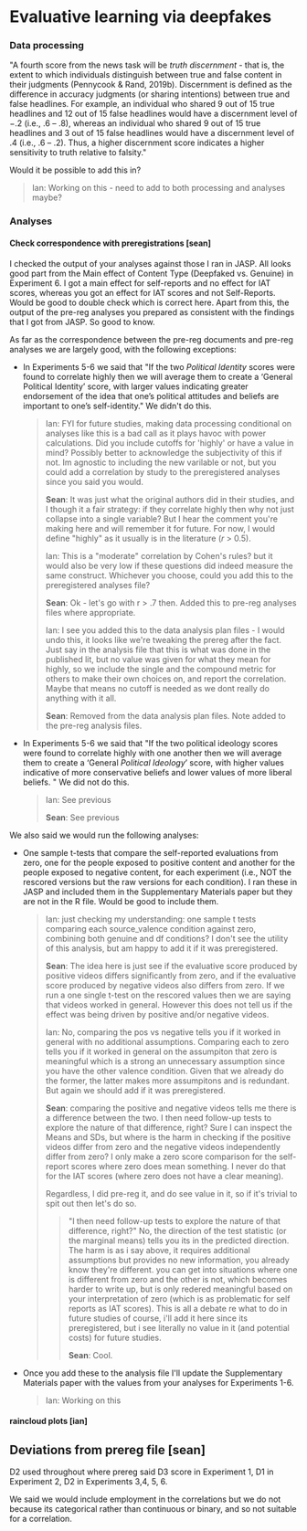 # Evaluative learning via deepfakes

### Data processing

"A fourth score from the news task will be *truth discernment* - that is, the extent to which individuals distinguish between true and false content in their judgments (Pennycook & Rand, 2019b). Discernment is defined as the difference in accuracy judgments (or sharing intentions) between true and false headlines. For example, an individual who shared 9 out of 15 true headlines and 12 out of 15 false headlines would have a discernment level of −.2 (i.e., .6 – .8), whereas an individual who shared 9 out of 15 true headlines and 3 out of 15 false headlines would have a discernment level of .4 (i.e., .6 – .2). Thus, a higher discernment score indicates a higher sensitivity to truth relative to falsity."  

Would it be possible to add this in?

> Ian: Working on this - need to add to both processing and analyses maybe?



### Analyses

#### Check correspondence with preregistrations [sean]

I checked the output of your analyses against those I ran in JASP. All looks good part from the Main effect of Content Type (Deepfaked vs. Genuine) in Experiment 6. I got a main effect for self-reports and no effect for IAT scores, whereas you got an effect for IAT scores and not Self-Reports. Would be good to double check which is correct here. Apart from this, the output of the pre-reg analyses you prepared as consistent with the findings that I got from JASP. So good to know.  

As far as the correspondence  between the pre-reg documents and pre-reg analyses we are largely good, with the following exceptions:



- In Experiments 5-6 we said that "If the two *Political Identity* scores were found to correlate highly then we will average them to create a ‘General Political Identity’ score, with larger values indicating greater endorsement of the idea that one’s political attitudes and beliefs are important to one’s self-identity." We didn't do this.   

  >Ian: FYI for future studies, making data processing conditional on analyses like this is a bad call as it plays havoc with power calculations. Did you include cutoffs for 'highly' or have a value in mind? Possibly better to acknowledge the subjectivity of this if not. Im agnostic to including the new varilable or not, but you could add a correlation by study to the preregistered analyses since you said you would.
  >
  >**Sean**: It was just what the original authors did in their studies, and I though it a fair strategy: if they correlate highly then why not just collapse into a single variable? But I hear the comment you're making here and will remember it for future. For now, I would define "highly" as it usually is in the literature (*r* > 0.5).
  >
  >Ian: This is a "moderate" correlation by Cohen's rules? but it would also be very low if these questions did indeed measure the same construct. Whichever you choose, could you add this to the preregistered analyses file?
  >
  >**Sean**: Ok - let's go with r > .7 then. Added this to pre-reg analyses files where appropriate.
  >
  >Ian: I see you added this to the data analysis plan files - I would undo this, it looks like we're tweaking the prereg after the fact. Just say in the analysis file that this is what was done in the published lit, but no value was given for what they mean for highly, so we include the single and the compound metric for others to make their own choices on, and report the correlation. Maybe that means no cutoff is needed as we dont really do anything with it all. 
  >
  >**Sean**: Removed  from the data analysis plan files. Note added to the pre-reg analysis files.

- In Experiments 5-6 we said that "If the two political ideology scores were found to correlate highly with one another then we will average them to create a ‘General *Political Ideology*’ score, with higher values indicative of more conservative beliefs and lower values of more liberal beliefs. " We did not do this. 

  > Ian: See previous
  >
  > **Sean**: See previous

We also said we would run the following analyses: 

- One sample t-tests that compare the self-reported evaluations from zero, one for the people exposed to positive content and another for the people exposed to negative content, for each experiment (i.e., NOT the rescored versions but the raw versions for each condition). I ran these in JASP and included them in the Supplementary Materials paper but they are not in the R file. Would  be good to include them. 

  > Ian: just checking my understanding: one sample t tests comparing each source_valence condition against zero, combining both genuine and df conditions? I don't see the utility of this analysis, but am happy to add it if it was preregistered.
  >
  > **Sean**: The idea here is  just see if the evaluative score produced by positive videos differs significantly from zero, and if the evaluative score produced by negative videos also differs from zero. If we run a one single t-test on the rescored values then we are saying that videos worked in general. However this does not tell us if the effect was being driven by positive and/or negative videos. 
  >
  > Ian: No, comparing the pos vs negative tells you if it worked in general with no additional assumptions. Comparing each to zero tells you if it worked in general on the assumpiton that zero is meaningful which is a strong an unnecessary assumption since you have the other valence condition. Given that we already do the former, the latter makes more assumpitons and is redundant. But again we should add if it was preregistered.
  >
  > **Sean**: comparing the positive and negative videos tells me there is a difference between the two. I then need follow-up tests to explore the nature of that difference, right? Sure I can inspect the Means and SDs, but where is the harm in checking if the positive videos differ from zero and the negative videos independently differ from zero? I only make a zero score comparison for the self-report scores where zero does mean something. I never do that for the IAT scores (where zero does not have a clear meaning). 
  >
  > Regardless, I did pre-reg it, and do see value in it, so if it's trivial to spit out then let's do so.   
  >
  > > "I then need follow-up tests to explore the nature of that difference, right?" No, the direction of the test statistic (or the marginal means) tells you its in the predicted direction. The harm is as i say above, it requires additional assumptions but provides no new information, you already know they're different. you can get into situations where one is different from zero and the other is not, which becomes harder to write up, but is only redered meaningful based on your interpretation of zero (which is as problematic for self reports as IAT scores). This is all a debate re what to do in future studies of course, i'll add it here since its preregistered, but i see literally no value in it (and potential costs) for future studies. 
  > >
  > > **Sean**: Cool.

- Once you add these to the analysis file I'll update the Supplementary Materials paper with the values from your analyses for Experiments 1-6.  

  > Ian: Working on this



#### raincloud plots [ian]



## Deviations from prereg file [sean]

D2 used throughout where prereg said D3 score in Experiment 1, D1 in Experiment 2,  D2 in Experiments 3,4, 5, 6.

We said we would include employment in the correlations but we do not because its categorical rather than continuous or binary, and so not suitable for a correlation. 
